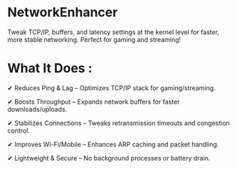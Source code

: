 # NetworkEnhancer
Tweak TCP/IP, buffers, and latency settings at the kernel level for faster, more stable networking. Perfect for gaming and streaming!  

# What It Does :
✔ Reduces Ping & Lag – Optimizes TCP/IP stack for gaming/streaming.

✔ Boosts Throughput – Expands network buffers for faster downloads/uploads.

✔ Stabilizes Connections – Tweaks retransmission timeouts and congestion control.

✔ Improves Wi-Fi/Mobile – Enhances ARP caching and packet handling.

✔ Lightweight & Secure – No background processes or battery drain.
